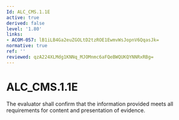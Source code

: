 ```yaml
---
Id: ALC_CMS.1.1E
active: true
derived: false
level: '1.80'
links:
- ACOM-057: lB1iLB4Ga2euZGOLtD2tzROE1EwmvWsJopnV6QqasJk=
normative: true
ref: ''
reviewed: qzA224XLMdg1KNNq_MJOMnmc6aFQeBWQUKQYNNRxRBg=
---
```


# ALC_CMS.1.1E

The evaluator shall confirm that the information provided meets all requirements for content and presentation of evidence.
